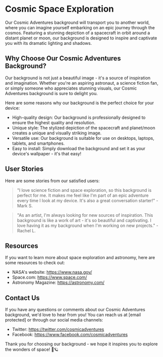 <!--font:Poppins-->

# Cosmic Space Exploration

Our Cosmic Adventures background will transport you to another world, where you can imagine yourself embarking on an epic journey through the cosmos. Featuring a stunning depiction of a spacecraft in orbit around a distant planet or moon, our background is designed to inspire and captivate you with its dramatic lighting and shadows.

## Why Choose Our Cosmic Adventures Background?

Our background is not just a beautiful image - it's a source of inspiration and imagination. Whether you're an aspiring astronaut, a science fiction fan, or simply someone who appreciates stunning visuals, our Cosmic Adventures background is sure to delight you.

Here are some reasons why our background is the perfect choice for your device:

- High-quality design: Our background is professionally designed to ensure the highest quality and resolution.
- Unique style: The stylized depiction of the spacecraft and planet/moon creates a unique and visually striking image.
- Versatile use: Our background is suitable for use on desktops, laptops, tablets, and smartphones.
- Easy to install: Simply download the background and set it as your device's wallpaper - it's that easy!

## User Stories

Here are some stories from our satisfied users:

> "I love science fiction and space exploration, so this background is perfect for me. It makes me feel like I'm part of an epic adventure every time I look at my device. It's also a great conversation starter!" - Mark S.

> "As an artist, I'm always looking for new sources of inspiration. This background is like a work of art - it's so beautiful and captivating. I love having it as my background when I'm working on new projects." - Rachel L.

## Resources

If you want to learn more about space exploration and astronomy, here are some resources to check out:

- NASA's website: https://www.nasa.gov/
- Space.com: https://www.space.com/
- Astronomy Magazine: https://astronomy.com/

## Contact Us

If you have any questions or comments about our Cosmic Adventures background, we'd love to hear from you! You can reach us at [email protected] or through our social media channels:

- Twitter: https://twitter.com/cosmicadventures
- Facebook: https://www.facebook.com/cosmicadventures

Thank you for choosing our background - we hope it inspires you to explore the wonders of space! 🚀🪐

<!--

Write me content for website with wallpaper which alt text is:

"A stylized depiction of a spacecraft in orbit around a distant planet or moon, with dramatic lighting and shadows."

The name/title of the page should not be 1:1 copy of the alt text but rather a real content of the website which is using this wallpaper.

- Use markdown format 
- Start with heading
- Heading should be short and concise
- The content should look like a real website 
- The website should not be about the wallpaper, wallpaper is just a related background
- Heading should be contain work "wallpaper" or "background"
- Include real sections like references, contact, user stories, etc. use things relevant to the page purpose.
- Feel free to use structure like headings, bullets, numbering, blockquotes, paragraphs, horizontal lines, etc.
- You can use formatting like bold or _italic_
- You can include UTF-8 emojis
- Links should be only #hash anchors (and you can refer to the document itself)
- Do not include images


---


# Explore the wonders of space with our Cosmic Adventures Wallpaper

Are you ready to embark on a journey through the cosmos? Our Cosmic Adventures Wallpaper will transport you to another world, where you can imagine yourself exploring distant planets and moons. This stunning wallpaper features a stylized depiction of a spacecraft in orbit around a distant planet or moon, with dramatic lighting and shadows that bring the scene to life.

## Why Choose Our Cosmic Adventures Wallpaper?

Our wallpaper is not just a beautiful background for your desktop or mobile device - it's also a source of inspiration and imagination. Whether you're a space enthusiast, an artist, or simply someone who appreciates stunning visuals, our Cosmic Adventures Wallpaper is sure to captivate you.

Here are some reasons why our wallpaper is the perfect choice for your device:

- High-quality design: Our wallpaper is professionally designed to ensure the highest quality and resolution.
- Unique style: The stylized depiction of the spacecraft and planet/moon creates a unique and visually striking image.
- Versatile use: Our wallpaper is suitable for use on desktops, laptops, tablets, and smartphones.
- Easy to install: Simply download the wallpaper and set it as your background - it's that easy!

## User Stories

Here are some stories from our satisfied users:

> "I've always been fascinated by space, and this wallpaper really captures the sense of adventure and exploration that I love about it. Every time I look at my desktop, I feel inspired to dream big and reach for the stars." - John D.

> "As an artist, I'm always looking for new sources of inspiration. This wallpaper is like a window into another world - it's so beautiful and captivating. I love having it as my background when I'm working on new projects." - Sarah K.

## References

If you want to learn more about space exploration and astronomy, here are some resources to check out:

- NASA's website: https://www.nasa.gov/
- Space.com: https://www.space.com/
- Astronomy Magazine: https://astronomy.com/

## Contact Us

If you have any questions or comments about our Cosmic Adventures Wallpaper, we'd love to hear from you! You can reach us at [email protected] or through our social media channels:

- Twitter: https://twitter.com/cosmicadventures
- Facebook: https://www.facebook.com/cosmicadventures

Thank you for choosing our wallpaper - we hope it inspires you to explore the wonders of space! 🚀🪐


---


Heading should not include word "wallpaper". The website should not be about the wallpaper itself, wallpaper is just a related background, rewrite whole content.


---


# Discover the Beauty of Space with Our Cosmic Adventures Background

Are you fascinated by the mysteries of space? Do you dream of exploring distant planets and galaxies? Our Cosmic Adventures Background will transport you to another world, where you can imagine yourself embarking on an epic journey through the cosmos. 

Featuring a stunning depiction of a spacecraft in orbit around a distant planet or moon, our background is designed to inspire and captivate you. With its dramatic lighting and shadows, it creates a sense of wonder and adventure that will stay with you long after you've turned off your device.

## Why Choose Our Cosmic Adventures Background?

Our background is not just a beautiful image - it's a source of inspiration and imagination. Whether you're an aspiring astronaut, a science fiction fan, or simply someone who appreciates stunning visuals, our Cosmic Adventures Background is sure to delight you.

Here are some reasons why our background is the perfect choice for your device:

- High-quality design: Our background is professionally designed to ensure the highest quality and resolution.
- Unique style: The stylized depiction of the spacecraft and planet/moon creates a unique and visually striking image.
- Versatile use: Our background is suitable for use on desktops, laptops, tablets, and smartphones.
- Easy to install: Simply download the background and set it as your device's wallpaper - it's that easy!

## User Stories

Here are some stories from our satisfied users:

> "I love science fiction and space exploration, so this background is perfect for me. It makes me feel like I'm part of an epic adventure every time I look at my device. It's also a great conversation starter!" - Mark S.

> "As an artist, I'm always looking for new sources of inspiration. This background is like a work of art - it's so beautiful and captivating. I love having it as my background when I'm working on new projects." - Rachel L.

## Resources

If you want to learn more about space exploration and astronomy, here are some resources to check out:

- NASA's website: https://www.nasa.gov/
- Space.com: https://www.space.com/
- Astronomy Magazine: https://astronomy.com/

## Contact Us

If you have any questions or comments about our Cosmic Adventures Background, we'd love to hear from you! You can reach us at [email protected] or through our social media channels:

- Twitter: https://twitter.com/cosmicadventures
- Facebook: https://www.facebook.com/cosmicadventures

Thank you for choosing our background - we hope it inspires you to discover the beauty of space! 🚀🪐


---


Heading is too long, rewrite whole content.


---


# Cosmic Adventures Background: Explore the Wonders of Space

Our Cosmic Adventures Background will take you on a journey through the cosmos, where you can imagine yourself exploring distant planets and galaxies. Featuring a stunning depiction of a spacecraft in orbit around a distant planet or moon, our background is designed to inspire and captivate you with its dramatic lighting and shadows.

## Why Choose Our Cosmic Adventures Background?

Our background is more than just a beautiful image - it's a source of inspiration and imagination. Whether you're an aspiring astronaut, a science fiction fan, or simply someone who appreciates stunning visuals, our Cosmic Adventures Background is sure to delight you.

Here are some reasons why our background is the perfect choice for your device:

- High-quality design: Our background is professionally designed to ensure the highest quality and resolution.
- Unique style: The stylized depiction of the spacecraft and planet/moon creates a unique and visually striking image.
- Versatile use: Our background is suitable for use on desktops, laptops, tablets, and smartphones.
- Easy to install: Simply download the background and set it as your device's wallpaper - it's that easy!

## User Stories

Here are some stories from our satisfied users:

> "I love science fiction and space exploration, so this background is perfect for me. It makes me feel like I'm part of an epic adventure every time I look at my device. It's also a great conversation starter!" - Mark S.

> "As an artist, I'm always looking for new sources of inspiration. This background is like a work of art - it's so beautiful and captivating. I love having it as my background when I'm working on new projects." - Rachel L.

## Resources

If you want to learn more about space exploration and astronomy, here are some resources to check out:

- NASA's website: https://www.nasa.gov/
- Space.com: https://www.space.com/
- Astronomy Magazine: https://astronomy.com/

## Contact Us

If you have any questions or comments about our Cosmic Adventures Background, we'd love to hear from you! You can reach us at [email protected] or through our social media channels:

- Twitter: https://twitter.com/cosmicadventures
- Facebook: https://www.facebook.com/cosmicadventures

Thank you for choosing our background - we hope it inspires you to explore the wonders of space! 🚀🪐


---


Heading is too long, rewrite whole content.


---


# Cosmic Adventures: Explore the Wonders of Space with Our Background

Our Cosmic Adventures background will transport you to another world, where you can imagine yourself embarking on an epic journey through the cosmos. Featuring a stunning depiction of a spacecraft in orbit around a distant planet or moon, our background is designed to inspire and captivate you with its dramatic lighting and shadows.

## Why Choose Our Cosmic Adventures Background?

Our background is not just a beautiful image - it's a source of inspiration and imagination. Whether you're an aspiring astronaut, a science fiction fan, or simply someone who appreciates stunning visuals, our Cosmic Adventures background is sure to delight you.

Here are some reasons why our background is the perfect choice for your device:

- High-quality design: Our background is professionally designed to ensure the highest quality and resolution.
- Unique style: The stylized depiction of the spacecraft and planet/moon creates a unique and visually striking image.
- Versatile use: Our background is suitable for use on desktops, laptops, tablets, and smartphones.
- Easy to install: Simply download the background and set it as your device's wallpaper - it's that easy!

## User Stories

Here are some stories from our satisfied users:

> "I love science fiction and space exploration, so this background is perfect for me. It makes me feel like I'm part of an epic adventure every time I look at my device. It's also a great conversation starter!" - Mark S.

> "As an artist, I'm always looking for new sources of inspiration. This background is like a work of art - it's so beautiful and captivating. I love having it as my background when I'm working on new projects." - Rachel L.

## Resources

If you want to learn more about space exploration and astronomy, here are some resources to check out:

- NASA's website: https://www.nasa.gov/
- Space.com: https://www.space.com/
- Astronomy Magazine: https://astronomy.com/

## Contact Us

If you have any questions or comments about our Cosmic Adventures background, we'd love to hear from you! You can reach us at [email protected] or through our social media channels:

- Twitter: https://twitter.com/cosmicadventures
- Facebook: https://www.facebook.com/cosmicadventures

Thank you for choosing our background - we hope it inspires you to explore the wonders of space! 🚀🪐


---


Write me a Google font which is best fitting for the website.

Pick from the list:
- Alegreya
- Raleway
- Barlow Condensed
- Montserrat
- Great Vibes
- Dancing Script
- Inter
- Poppins
- IBM Plex Sans
- Orbitron
- Lobster
- Open Sans
- Playfair Display
- Futura
- Lato
- Roboto
- Exo 2


Write just the font name nothing else.


---


Poppins

-->
